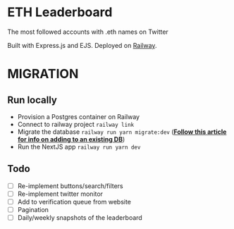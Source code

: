 # ETH Leaderboard

The most followed accounts with .eth names on Twitter

Built with Express.js and EJS. Deployed on [Railway](https://railway.app/).

# MIGRATION

## Run locally

- Provision a Postgres container on Railway
- Connect to railway project `railway link`
- Migrate the database `railway run yarn migrate:dev` ([**Follow this article for info on adding to an existing DB**](https://www.prisma.io/docs/guides/database/developing-with-prisma-migrate/baselining))
- Run the NextJS app `railway run yarn dev`

## Todo

- [ ] Re-implement buttons/search/filters
- [ ] Re-implement twitter monitor
- [ ] Add to verification queue from website
- [ ] Pagination
- [ ] Daily/weekly snapshots of the leaderboard
